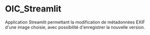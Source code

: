 # OIC_Streamlit

Application Streamlit permettant la modification de métadonnées EXIF d'une image choisie, avec possibilité d'enregistrer la nouvelle version.
